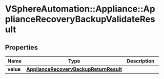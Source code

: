 # VSphereAutomation::Appliance::ApplianceRecoveryBackupValidateResult

## Properties
Name | Type | Description | Notes
------------ | ------------- | ------------- | -------------
**value** | [**ApplianceRecoveryBackupReturnResult**](ApplianceRecoveryBackupReturnResult.md) |  | 


